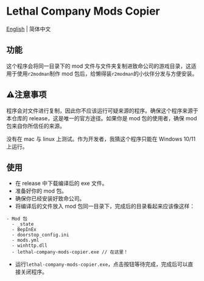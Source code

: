 # Lethal Company Mods Copier

[English](./README.md) | 简体中文

## 功能

这个程序会将同一目录下的 mod 文件与文件夹复制进致命公司的游戏目录，这适用于使用`r2modman`制作 mod 包后，给懒得装`r2modman`的小伙伴分发与方便安装。

## :warning:注意事项

程序会对文件进行复制，因此你不应该运行可疑来源的程序。确保这个程序来源于本仓库的 release，这是唯一的官方途径。如果你是 mod 包的使用者，确保 mod 包来自你所信任的来源。

没有在 mac 与 linux 上测试。作为开发者，我猜这个程序只能在 Windows 10/11 上运行。

## 使用

- 在 release 中下载编译后的 exe 文件。
- 准备好你的 mod 包。
- 确保你已经安装好致命公司。
- 将编译后的文件放入 mod 包同一目录下，完成后的目录看起来应该像这样：

```
- Mod 包
  - _state
  - BepInEx
  - doorstop_config.ini
  - mods.yml
  - winhttp.dll
  - lethal-company-mods-copier.exe // 在这里！
```

- 运行`lethal-company-mods-copier.exe`，点击按钮等待完成，完成后可以直接关闭程序。
